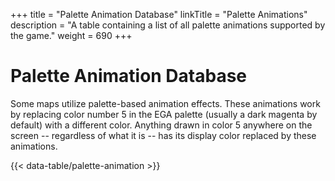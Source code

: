 +++
title = "Palette Animation Database"
linkTitle = "Palette Animations"
description = "A table containing a list of all palette animations supported by the game."
weight = 690
+++

# Palette Animation Database

Some maps utilize palette-based animation effects. These animations work by replacing color number 5 in the EGA palette (usually a dark magenta by default) with a different color. Anything drawn in color 5 anywhere on the screen -- regardless of what it is -- has its display color replaced by these animations.

{{< data-table/palette-animation >}}
